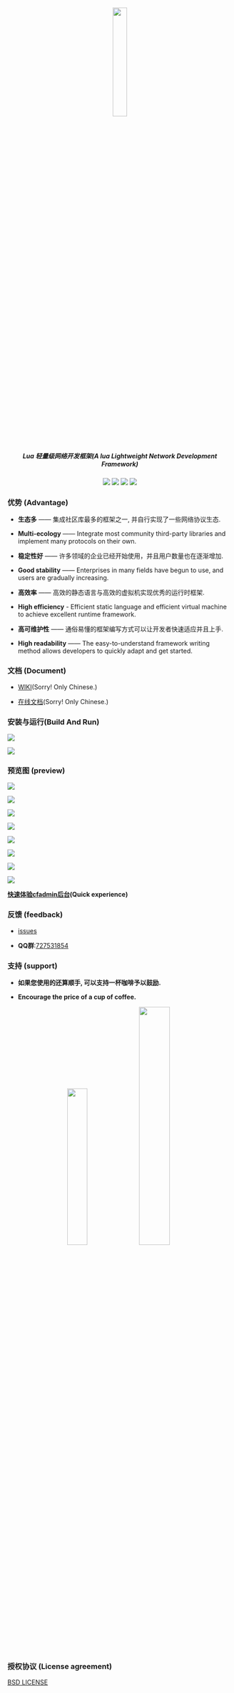 <h1></h1>

<p align="center">
  <img src="https://raw.githubusercontent.com/wiki/CandyMi/core_framework/images/cfadmin.png" height="25%" width="25%" />
</p>
<h5 align="center">Lua 轻量级网络开发框架(A lua Lightweight Network Development Framework)</h5>
<p align="center">
  <a><img src="https://img.shields.io/badge/Author-CandyMi-red.svg"/></a>
  <a><img src="https://img.shields.io/static/v1?label=Language&message=Lua&color=blue"/></a>
  <a><img src="https://img.shields.io/static/v1?label=License&message=BSD&color=green"/></a>
  <a><img src="https://img.shields.io/static/v1?label=Support%20Platform&message=Linux/MacOSX/BSD/Windows&color=9cf"/></a>
</p>

### 优势 (Advantage)

  * **生态多** —— 集成社区库最多的框架之一, 并自行实现了一些网络协议生态.

  * **Multi-ecology** —— Integrate most community third-party libraries and implement many protocols on their own.

  * **稳定性好** —— 许多领域的企业已经开始使用，并且用户数量也在逐渐增加.

  * **Good stability** —— Enterprises in many fields have begun to use, and users are gradually increasing.

  * **高效率** —— 高效的静态语言与高效的虚拟机实现优秀的运行时框架.

  * **High efficiency** - Efficient static language and efficient virtual machine to achieve excellent runtime framework.

  * **高可维护性** —— 通俗易懂的框架编写方式可以让开发者快速适应并且上手.

  * **High readability** —— The easy-to-understand framework writing method allows developers to quickly adapt and get started.

### 文档 (Document)

  * [WIKI](https://github.com/CandyMi/core_framework/wiki)(Sorry! Only Chinese.)

  * [在线文档](https://candymi.github.io/LuaWeb)(Sorry! Only Chinese.)

### 安装与运行(Build And Run)

<p><img src="https://raw.githubusercontent.com/wiki/CandyMi/core_framework/images/build.gif"/></p>

<p><img src="https://raw.githubusercontent.com/wiki/CandyMi/core_framework/images/run.gif"/></p>

### 预览图 (preview)

<p><img src="https://raw.githubusercontent.com/wiki/CandyMi/core_framework/images/pre-login.png"/></p>

<p><img src="https://raw.githubusercontent.com/wiki/CandyMi/core_framework/images/pre-dashboard.png"/></p>

<p><img src="https://raw.githubusercontent.com/wiki/CandyMi/core_framework/images/pre-profile.png"/></p>

<p><img src="https://raw.githubusercontent.com/wiki/CandyMi/core_framework/images/pre-user.png"/></p>

<p><img src="https://raw.githubusercontent.com/wiki/CandyMi/core_framework/images/pre-role.png"/></p>

<p><img src="https://raw.githubusercontent.com/wiki/CandyMi/core_framework/images/pre-header.png"/></p>

<p><img src="https://raw.githubusercontent.com/wiki/CandyMi/core_framework/images/pre-aside.png"/></p>

<p><img src="https://raw.githubusercontent.com/wiki/CandyMi/core_framework/images/pre-lang.png"/></p>

  **[快速体验cfadmin后台](https://github.com/CandyMi/core_framework/wiki/cfadmin)(Quick experience)**

### 反馈 (feedback)

  * [issues](https://github.com/CandyMi/core_framework/issues)

  * **QQ群**:[727531854](https://shang.qq.com/wpa/qunwpa?idkey=5cc977ebaf4eb17391b2c6b03eb0ee36e3d3c1871bc95ba3c96ffc426a9dc907)

### 支持 (support)

  * **如果您使用的还算顺手, 可以支持一杯咖啡予以鼓励.**

  * **Encourage the price of a cup of coffee.**

<p align="center">
  <a><img src="https://raw.githubusercontent.com/wiki/CandyMi/core_framework/images/zhifubao.jpeg" height="30%" width="30%"></a>
  <a><img src="https://raw.githubusercontent.com/wiki/CandyMi/core_framework/images/weixin.jpeg" height="37%" width="37%"></a>
</p>

### 授权协议 (License agreement)

  [BSD LICENSE](https://github.com/CandyMi/core_framework/blob/master/LICENSE)
